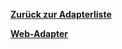 [**Zurück zur Adapterliste**](/adapterref/adapterliste.md)

[**Web-Adapter**](/adapterref/docs/iobroker.web/de/README.md)